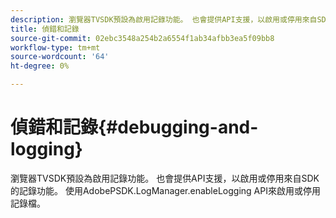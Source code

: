 ```yaml
---
description: 瀏覽器TVSDK預設為啟用記錄功能。 也會提供API支援，以啟用或停用來自SDK的記錄功能。 使用AdobePSDK.LogManager.enableLogging API來啟用或停用記錄檔。
title: 偵錯和記錄
source-git-commit: 02ebc3548a254b2a6554f1ab34afbb3ea5f09bb8
workflow-type: tm+mt
source-wordcount: '64'
ht-degree: 0%

---
```


# 偵錯和記錄{#debugging-and-logging}

瀏覽器TVSDK預設為啟用記錄功能。 也會提供API支援，以啟用或停用來自SDK的記錄功能。 使用AdobePSDK.LogManager.enableLogging API來啟用或停用記錄檔。
